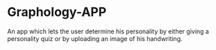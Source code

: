 # Graphology-APP
An app which lets the user determine his personality by either giving a personality quiz or by uploading an image of his handwriting. 

